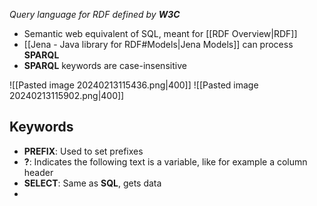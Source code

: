 _Query language for RDF defined by **W3C**_


* Semantic web equivalent of SQL, meant for [[RDF Overview|RDF]]
* [[Jena - Java library for RDF#Models|Jena Models]] can process **SPARQL**
* **SPARQL** keywords are case-insensitive


![[Pasted image 20240213115436.png|400]]
![[Pasted image 20240213115902.png|400]]

## Keywords

* **PREFIX**: Used to set prefixes
* **?**: Indicates the following text is a variable, like for example a column header
* **SELECT**: Same as **SQL**, gets data
* 
